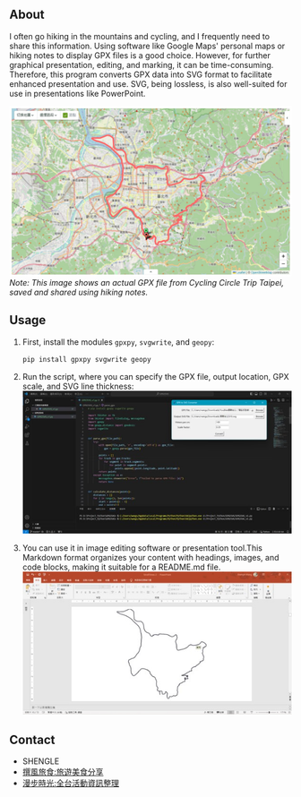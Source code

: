 ## About

I often go hiking in the mountains and cycling, and I frequently need to share this information. Using software like Google Maps' personal maps or hiking notes to display GPX files is a good choice. However, for further graphical presentation, editing, and marking, it can be time-consuming. Therefore, this program converts GPX data into SVG format to facilitate enhanced presentation and use. SVG, being lossless, is also well-suited for use in presentations like PowerPoint.

![健行筆記](3.jpg)
*Note: This image shows an actual GPX file from Cycling Circle Trip Taipei, saved and shared using hiking notes.*

## Usage

1. First, install the modules `gpxpy`, `svgwrite`, and `geopy`:

   ```bash
   pip install gpxpy svgwrite geopy
   ```
2. Run the script, where you can specify the GPX file, output location, GPX scale, and SVG line thickness:
    ![VSCODE](1.jpg)
3. You can use it in image editing software or presentation tool.This Markdown format organizes your content with headings, images, and code blocks, making it suitable for a README.md file.
    ![PPT](2.jpg)

## Contact
- SHENGLE
- [撰風旅食:旅遊美食分享](https://jfsblog.com/)
- [漫步時光:全台活動資訊整理](https://strolltimes.com/)

